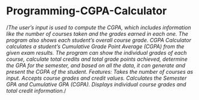 # Programming-CGPA-Calculator
/*The user’s input is used to compute the CGPA, which includes information like the number of courses taken and the grades earned in each one. 
The program also shows each student’s overall course grade. CGPA Calculator calculates a student’s Cumulative Grade Point Average (CGPA) from the
 given exam results. The program can show the individual grades of each course, calculate total credits and total grade points achieved, determine 
 the GPA for the semester, and based on all the data, it can generate and present the CGPA of the student.
 Features:
Takes the number of courses as input.
Accepts course grades and credit values.
Calculates the Semester GPA and Cumulative GPA (CGPA).
Displays individual course grades and total credit information.*/
